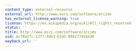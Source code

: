 ```yaml
---
content_type: external-resource
external_url: http://www.esri.com/software/arcims
has_external_license_warning: true
license: https://en.wikipedia.org/wiki/All_rights_reserved
status: ''
title: http://www.esri.com/software/arcims
uid: ec78a27c-1277-4de3-b145-09427745b436
wayback_url: ''
---
```

